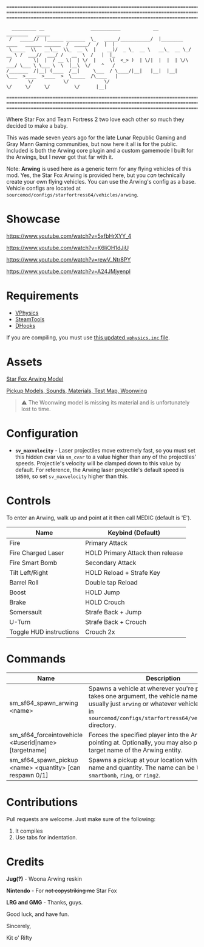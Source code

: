 ```
=============================================================================================================
=============================================================================================================
=============================================================================================================

  _________ __                 ___________            __                                   ________   _____  
 /   _____//  |______ _______  \_   _____/___________/  |________   ____   ______ ______  /  _____/  /  |  | 
 \_____  \\   __\__  \\_  __ \  |    __)/  _ \_  __ \   __\_  __ \_/ __ \ /  ___//  ___/ /   __  \  /   |  |_
 /        \|  |  / __ \|  | \/  |     \(  <_> )  | \/|  |  |  | \/\  ___/ \___ \ \___ \  \  |__\  \/    ^   /
/_______  /|__| (____  /__|     \___  / \____/|__|   |__|  |__|    \___  >____  >____  >  \_____  /\____   | 
        \/           \/             \/                                 \/     \/     \/         \/      |__| 

=============================================================================================================
=============================================================================================================
=============================================================================================================
```

Where Star Fox and Team Fortress 2 two love each other so much they decided to make a baby.

This was made seven years ago for the late Lunar Republic Gaming and Gray Mann Gaming communities, but now here it all is for the public. Included is both the Arwing core plugin and a custom gamemode I built for the Arwings, but I never got that far with it.

Note: **Arwing** is used here as a generic term for any flying vehicles of this mod. Yes, the Star Fox Arwing is provided here, but you *can* technically create your own flying vehicles. You can use the Arwing's config as a base. Vehicle configs are located at `sourcemod/configs/starfortress64/vehicles/arwing`.

# Showcase
https://www.youtube.com/watch?v=5xfbHrXYY_4

https://www.youtube.com/watch?v=K6liOH1dJjU

https://www.youtube.com/watch?v=rewV_Ntr8PY

https://www.youtube.com/watch?v=A24JMjyenpI

# Requirements
- [VPhysics](https://forums.alliedmods.net/showthread.php?t=136350)
- [SteamTools](https://builds.limetech.io/?p=steamtools)
- [DHooks](https://github.com/peace-maker/DHooks2/releases)

If you are compiling, you must use [this updated `vphysics.inc` file](https://github.com/asherkin/vphysics/blob/master/vphysics.inc). 

# Assets
[Star Fox Arwing Model](https://garrysmods.org/download/17957/arwingzip)

[Pickup Models, Sounds, Materials, Test Map, Woonwing](https://drive.google.com/file/d/1auuQE4MMv8O-_sLSpEzukK9l5_EUv3p6/view?usp=sharing)
> :warning: The Woonwing model is missing its material and is unfortunately lost to time.

# Configuration
- **`sv_maxvelocity`** - Laser projectiles move extremely fast, so you must set this hidden cvar via `sm_cvar` to a value higher than any of the projectiles' speeds. Projectile's velocity will be clamped down to this value by default. For reference, the Arwing laser projectile's default speed is `18500`, so set `sv_maxvelocity` higher than this.

# Controls
To enter an Arwing, walk up and point at it then call MEDIC (default is 'E').

| Name | Keybind (Default) |
| --- | --- |
| Fire | Primary Attack |
| Fire Charged Laser | HOLD Primary Attack then release |
| Fire Smart Bomb | Secondary Attack |
| Tilt Left/Right | HOLD Reload + Strafe Key |
| Barrel Roll | Double tap Reload |
| Boost | HOLD Jump |
| Brake | HOLD Crouch |
| Somersault | Strafe Back + Jump |
| U-Turn | Strafe Back + Crouch |
| Toggle HUD instructions | Crouch 2x |

# Commands
| Name | Description | Admin Flags |
| --- | --- | --- |
| sm_sf64_spawn_arwing \<name\> | Spawns a vehicle at wherever you're pointing. This takes one argument, the vehicle name, which is usually just `arwing` or whatever vehicles are defined in `sourcemod/configs/starfortress64/vehicles/arwing` directory. | ADMFLAG_CHEATS |
| sm_sf64_forceintovehicle <#userid\|name> \[targetname\] | Forces the specified player into the Arwing you're pointing at. Optionally, you may also provide a target name of the Arwing entity. | ADMFLAG_CHEATS |
| sm_sf64_spawn_pickup \<name\> \<quantity\> \[can respawn 0/1\] | Spawns a pickup at your location with the provided name and quantity. The name can be `laser`, `smartbomb`, `ring`, or `ring2`. | ADMFLAG_CHEATS |

# Contributions
Pull requests are welcome. Just make sure of the following: 
1. It compiles
2. Use tabs for indentation.

# Credits

**Jug(?)** - Woona Arwing reskin

**Nintendo** - For ~~not copystriking me~~ Star Fox

**LRG and GMG** - Thanks, guys.

Good luck, and have fun.

Sincerely,

Kit o' Rifty
